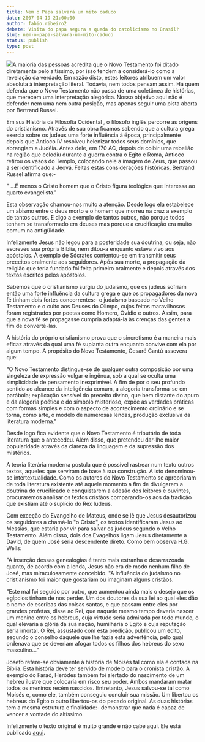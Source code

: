 ```yaml
---
title: Nem o Papa salvará um mito caduco
date: 2007-04-19 21:00:00
author: fabio.ribeiro2
debate: Visita do papa segura a queda do catolicismo no Brasil?
slug: nem-o-papa-salvara-um-mito-caduco
status: publish 
type: post
---
```


  
![](http://www.jornaldedebates.ig.com.br/upload_file/Image/Fabio.jpg)A maioria das pessoas acredita que o Novo Testamento foi ditado diretamente pelo altíssimo, por isso tendem a considerá-lo como a revelação da verdade. Em razão disto, estes leitores atribuem um valor absoluta à interpretação literal. Todavia, nem todos pensam assim. Há quem defenda que o Novo Testamento não passa de uma coletânea de histórias, que merecem uma interpretação alegórica. Nosso objetivo aqui não é defender nem uma nem outra posição, mas apenas seguir uma pista aberta por Bertrand Russel.  
  
Em sua História da Filosofia Ocidental , o filosofo inglês percorre as origens do cristianismo. Através de sua obra ficamos sabendo que a cultura grega exercia sobre os judeus uma forte influência à época, principalmente depois que Antioco IV resolveu helenizar todos seus domínios, que abrangiam a Judéia. Antes dele, em 170 AC, depois de coibir uma rebelião na região que eclodiu durante a guerra contra o Egito e Roma, Antioco retirou os vasos do Templo, colocando nele a imagem de Zeus, que passou a ser identificado a Jeová. Feitas estas considerações históricas, Bertrand Russel afirma que:-   
  
" ...É menos o Cristo homem que o Cristo figura teológica que interessa ao quarto evangelista."   
  
Esta observação chamou-nos muito a atenção. Desde logo ela estabelece um abismo entre o deus morto e o homem que morreu na cruz a exemplo de tantos outros. E digo a exemplo de tantos outros, não porque todos tenham se transformado em deuses mas porque a crucificação era muito comum na antigüidade.  
  
Infelizmente Jesus não legou para a posteridade sua doutrina, ou seja, não escreveu sua própria Bíblia, nem ditou-a enquanto estava vivo aos apóstolos. À exemplo de Sócrates contentou-se em transmitir seus preceitos oralmente aos seguidores. Após sua morte, a propagação da religião que teria fundado foi feita primeiro oralmente e depois através dos textos escritos pelos apóstolos.   
  
Sabemos que o cristianismo surgiu do judaísmo, que os judeus sofriam então uma forte influência da cultura grega e que os propagadores da nova fé tinham dois fortes concorrentes:- o judaísmo baseado no Velho Testamento e o culto aos Deuses do Olimpo, cujos feitos maravilhosos foram registrados por poetas como Homero, Ovídio e outros. Assim, para que a nova fé se propagasse cumpria adaptá-la às crenças das gentes a fim de convertê-las.  
  
A história do próprio cristianismo prova que o sincretismo é a maneira mais eficaz através da qual uma fé suplanta outra enquanto convive com ela por algum tempo. A propósito do Novo Testamento, Cesaré Cantú assevera que:  
  
"O Novo Testamento distingue-se de qualquer outra composição por uma singeleza de expressão vulgar e ingênua, sob a qual se oculta uma simplicidade de pensamento inexprimível. A fim de por o seu profundo sentido ao alcance da inteligência comum, a alegoria transforma-se em parábola; explicação sensível do preceito divino, que bem distante do apuro e da alegoria poética e do símbolo misterioso, expõe as verdades práticas com formas simples e com o aspecto de acontecimento ordinário e se torna, como arte, o modelo de numerosas lendas, produção exclusiva da literatura moderna."   
  
Desde logo fica evidente que o Novo Testamento é tributário de toda literatura que o antecedeu. Além disso, que pretendeu dar-lhe maior popularidade através da clareza da linguagem e da supressão dos mistérios.   
  
A teoria literária moderna postula que é possível rastrear num texto outros textos, aqueles que serviram de base à sua construção. A isto denominou-se intertextualidade. Como os autores do Novo Testamento se apropriaram de toda literatura existente até aquele momento a fim de divulgarem a doutrina do crucificado e conquistarem a adesão dos leitores e ouvintes, procuraremos analisar os textos cristãos comparando-os aos da tradição que existiam até o suplício do Rex Iudeus.   
  
Com exceção do Evangelho de Mateus, onde se lê que Jesus desautorizou os seguidores a chamá-lo "o Cristo", os textos identificaram Jesus ao Messias, que estaria por vir para salvar os judeus segundo o Velho Testamento. Além disso, dois dos Evagelhos ligam Jesus diretamente a David, de quem José seria descendente direto. Como bem observa H.G. Wells:  
  
"A inserção dessas genealogias é tanto mais estranha e desarrazoada quanto, de acordo com a lenda, Jesus não era de modo nenhum filho de José, mas miraculosamente concebido. "A influência do judaísmo no cristianismo foi maior que gostariam ou imaginam alguns cristãos.  
  
"Este mal foi seguido por outro, que aumentou ainda mais o desejo que os egípcios tinham de nos perder. Um dos doutores da sua lei ao qual eles dão o nome de escribas das coisas santas, e que passam entre eles por grandes profetas, disse ao Rei, que naquele mesmo tempo deveria nascer um menino entre os hebreus, cuja virtude seria admirada por todo mundo, o qual elevaria a glória da sua nação, humilharia o Egito e cuja reputação seria imortal. O Rei, assustado com esta predição, publicou um edito, segundo o conselho daquele que lhe fazia esta advertência, pelo qual ordenava que se deveriam afogar todos os filhos dos hebreus do sexo masculino..."   
  
Josefo refere-se obviamente à história de Moisés tal como ela é contada na Bíblia. Esta história deve ter servido de modelo para o cronista cristão. A exemplo do Faraó, Heródes também foi alertado do nascimento de um hebreu ilustre que colocaria em risco seu poder. Ambos mandaram matar todos os meninos recém nascidos. Entretanto, Jesus salvou-se tal como Moisés e, como ele, também conseguiu concluir sua missão. Um libertou os hebreus do Egito o outro libertou-os do pecado original. As duas histórias tem a mesma estrutura e finalidade:- demonstrar que nada é capaz de vencer a vontade do altíssimo.   
  
Infelizmente o texto original é muito grande e não cabe aqui. Ele está publicado [aqui](http://www.midiaindependente.org/pt/blue/2005/12/340365.shtml).
